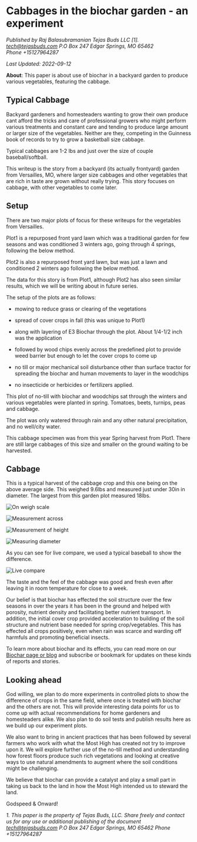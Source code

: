 # Cabbages in the biochar garden - an experiment
*Published by Raj Balasubramanian*
*Tejas Buds LLC [1]. tech@tejasbuds.com P.O Box 247 Edgar Springs, MO 65462  
Phone +15127964287*

*Last Updated: 2022-09-12*

**About**: This paper is about use of biochar in a backyard garden to produce various vegetables, featuring the cabbage.

## Typical Cabbage
Backyard gardeners and homesteaders wanting to grow their own produce cant afford the tricks and care of professional growers who might perform various treatments and constant care and tending to produce large amount or larger size of the vegetables. Neither are they, competing in the Guinness book of records to try to grow a basketball size cabbage.

Typical cabbages are 1-2 lbs and just over the size of couple baseball/softball. 

This writeup is the story from a backyard (its actually frontyard) garden from Versailles, MO, where larger size cabbages and other vegetables that are rich in taste are grown without really trying. This story focuses on cabbage, with other vegetables to come later.

## Setup
There are two major plots of focus for these writeups for the vegetables from Versailles. 

Plot1 is a repurposed front yard lawn which was a traditional garden for few seasons and was conditioned 3 winters ago, going through 4 springs, following the below method. 

Plot2 is also a repurposed front yard lawn, but was just a lawn and conditioned 2 winters ago following the below method.

The data for this story is from Plot1, although Plot2 has also seen similar results, which we will be writing about in future series.

The setup of the plots are as follows:

- mowing to reduce grass or clearing of the vegetations

- spread of cover crops in fall (this was unique to Plot1)

- along with layering of E3 Biochar through the plot. About 1/4-1/2 inch was the application

- followed by wood chips evenly across the predefined plot to provide weed barrier but enough to let the cover crops to come up

- no till or major mechanical soil disturbance other than surface tractor for spreading the biochar and human movements to layer in the woodchips

- no insecticide or herbicides or fertilizers applied.


This plot of no-till with biochar and woodchips sat through the winters and various vegetables were planted in spring. Tomatoes, beets, turnips, peas and cabbage.

The plot was only watered through rain and any other natural precipitation, and no well/city water.

This cabbage specimen was from this year Spring harvest from Plot1. There are still large cabbages of this size and smaller on the ground waiting to be harvested.


## Cabbage
This is a typical harvest of the cabbage crop and this one being on the above average side. This weighed 9.6lbs and measured just under 30in in diameter. The largest from this garden plot measured 18lbs.

![On weigh scale](https://brahminbeliever.com/cabbage-pics/cab1.JPG)

  

![Measurement across](https://brahminbeliever.com/cabbage-pics/cab2-size.JPG)

  

![Measurement of height](https://brahminbeliever.com/cabbage-pics/cab2-size2.JPG)

  

![Measuring diameter](https://brahminbeliever.com/cabbage-pics/cab2-size3.JPG)

  

As you can see for live compare, we used a typical baseball to show the difference.

  

![Live compare](https://brahminbeliever.com/cabbage-pics/cab3.JPG)

  

The taste and the feel of the cabbage was good and fresh even after leaving it in room temperature for close to a week.
  

Our belief is that biochar has effected the soil structure over the few seasons in over the years it has been in the ground and helped with porosity, nutrient density and facilitating better nutrient transport. In addition, the initial cover crop provided acceleration to building of the soil structure and nutrient base needed for spring crop/vegetables. This has effected all crops positively, even when rain was scarce and warding off harmfuls and promoting beneficial insects.

To learn more about biochar and its effects, you can read more on our [Biochar page or blog](tejasbuds.com) and subscribe or bookmark for updates on these kinds of reports and stories.

## Looking ahead

God willing, we plan to do more experiments in controlled plots to show the difference of crops in the same field, where once is treated with biochar and the others are not. This will provide interesting data points for us to come up with actual recommendations for home gardeners and homesteaders alike. We also plan to do soil tests and publish results here as we build up our experiment plots.

We also want to bring in ancient practices that has been followed by several farmers who work with what the Most High has created not try to improve upon it. We will explore further use of the no-till method and understanding how forest floors produce such rich vegetations and looking at creative ways to use natural amendments to augment where the soil conditions might be challenging.

We believe that biochar can provide a catalyst and play a small part in taking us back to the land in how the Most High intended us to steward the land.

Godspeed & Onward!


*1. This paper is the property of Tejas Buds, LLC. Share freely and contact us for any use or additional publishing of the document tech@tejasbuds.com P.O Box 247 Edgar Springs, MO 65462 Phone +15127964287*


